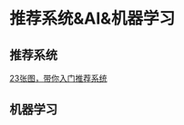 # 推荐系统&AI&机器学习

## 推荐系统
[23张图，带你入门推荐系统](https://mp.weixin.qq.com/s?__biz=MzAwNjkxNzgxNg==&mid=2247489048&idx=2&sn=6139714fd06434e474a38ed5d0153a7e&chksm=9b074dcfac70c4d9629e6a03c74d3b7723ac8fffeda1540a1842917726a3ecaa2c22fa8da04c&mpshare=1&scene=23&srcid=0926lVmxX5MJ7Y0ZNUFK0EQg&sharer_sharetime=1601092422791&sharer_shareid=d812adcc01829f0f7f8fb06aea118511#rd)


## 机器学习